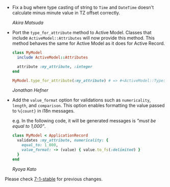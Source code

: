 *   Fix a bug where type casting of string to `Time` and `DateTime` doesn't
    calculate minus minute value in TZ offset correctly.

    *Akira Matsuda*

*   Port the `type_for_attribute` method to Active Model. Classes that include
    `ActiveModel::Attributes` will now provide this method. This method behaves
    the same for Active Model as it does for Active Record.

      ```ruby
      class MyModel
        include ActiveModel::Attributes

        attribute :my_attribute, :integer
      end

      MyModel.type_for_attribute(:my_attribute) # => #<ActiveModel::Type::Integer ...>
      ```

    *Jonathan Hefner*

*   Add the `value_format` option for validations such as `numericality`, `length`, and `comparison`.
    This option enables formatting the value passed to `%{count}` in i18n messages.

    e.g. In the following code, it will be generated messages is _"must be equal to 1,000"_.
    
    ```ruby
    class MyModel < ApplicationRecord
      validates :my_attribute, numericality: {
        equal_to: 1_000,
        value_format: -> (value) { value.to_fs(:delimited) }
      }
    end
    ```

    *Ryoya Kato*

Please check [7-1-stable](https://github.com/rails/rails/blob/7-1-stable/activemodel/CHANGELOG.md) for previous changes.
